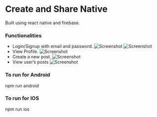 # Create and Share Native

Built using react native and firebase.

### Functionalities 

- Login/Signup with email and password.
![Screenshot](screenshots/login.jpg)
![Screenshot](screenshots/signup.jpg)
- View Profile.
![Screenshot](screenshots/profile.jpg)
- Create a new post.
![Screenshot](screenshots/create.jpg)
- View user’s posts
![Screenshot](screenshots/home.jpg)

### To run for Android
npm run android

### To run for IOS
npm run ios


